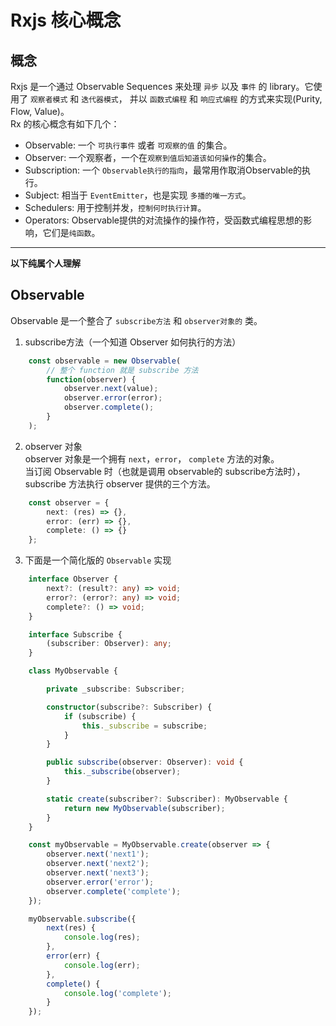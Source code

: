 # Rxjs 核心概念  
## 概念  
Rxjs 是一个通过 Observable Sequences 来处理 `异步` 以及 `事件` 的 library。它使用了 `观察者模式` 和 `迭代器模式`， 并以 `函数式编程` 和 `响应式编程` 的方式来实现(Purity, Flow, Value)。  
Rx 的核心概念有如下几个：
* Observable: 一个 `可执行事件` 或者 `可观察的值` 的集合。  
* Observer: 一个观察者，一个在`观察到值后知道该如何操作`的集合。
* Subscription: 一个 `Observable执行的指向`，最常用作取消Observable的执行。  
* Subject: 相当于 `EventEmitter`，也是实现 `多播的唯一方式`。
* Schedulers: 用于控制并发，`控制何时执行计算`。
* Operators: Observable提供的对流操作的操作符，受函数式编程思想的影响，它们是`纯函数`。  
-----

**以下纯属个人理解**
## Observable  
Observable 是一个整合了 `subscribe方法` 和 `observer对象的` 类。 
1. subscribe方法（一个知道 Observer 如何执行的方法）
```ts
    const observable = new Observable(
        // 整个 function 就是 subscribe 方法
        function(observer) {
            observer.next(value);
            observer.error(error);
            observer.complete();
        }
    );
```
2. observer 对象  
observer 对象是一个拥有 `next`，`error`， `complete` 方法的对象。  
当订阅 Observable 时（也就是调用 observable的 subscribe方法时），subscribe 方法执行 observer 提供的三个方法。
```ts
    const observer = {
        next: (res) => {},
        error: (err) => {},
        complete: () => {}
    };
```
3. 下面是一个简化版的 `Observable` 实现  
```ts
    interface Observer {
        next?: (result?: any) => void;
        error?: (error?: any) => void;
        complete?: () => void;
    }

    interface Subscribe {
        (subscriber: Observer): any;
    }

    class MyObservable {

        private _subscribe: Subscriber;

        constructor(subscribe?: Subscriber) {
            if (subscribe) {
                this._subscribe = subscribe;
            }
        }

        public subscribe(observer: Observer): void {
            this._subscribe(observer);
        } 

        static create(subscriber?: Subscriber): MyObservable {
            return new MyObservable(subscriber);
        }
    }

    const myObservable = MyObservable.create(observer => {
        observer.next('next1');
        observer.next('next2');
        observer.next('next3');
        observer.error('error');
        observer.complete('complete');
    });

    myObservable.subscribe({
        next(res) {
            console.log(res);
        },
        error(err) {
            console.log(err);
        },
        complete() {
            console.log('complete');
        }
    });
```

